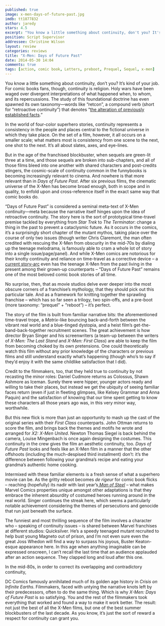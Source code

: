 ```yaml
---
published: true
image: x-men-days-of-future-past.jpg
imdb: tt1877832
author: jaredy
stars: 4.5
excerpt: "You know a little something about continuity, don't you? It's kind of your job."
position: Script Supervisor
addressee: Christine Wilson
layout: review
categories: reviews
title: "X-Men: Days of Future Past"
date: 2014-05-30 14:04
comments: true
tags: [action, comic book, Letters, preboot, Prequel, Sequel, x-men]
---
```

<p>You know a little something about continuity, don&rsquo;t you? It&rsquo;s kind of your job. For comic books fans, though, continuity is religion. Holy wars have been waged over divergent interpretations of what happened when, to whom, and its repercussions. The study of this foundational doctrine has even spawned its own taxonomy&mdash;words like &ldquo;retcon&rdquo;, a compound verb (short for &ldquo;retroactive continuity&rdquo;) that denotes &ldquo;<a href="http://en.wikipedia.org/wiki/Retroactive_continuity">the alteration of previously established facts</a>.&rdquo;&nbsp;</p>
<p>In the world of four-color superhero stories, continuity represents a consistency in the people and places central to the fictional universe in which they take place. On the set of a film, however, it all occurs on a smaller scale; what matters most is consistency from one scene to the next, one shot to the next. It&rsquo;s all about slates, axes, and eye-lines.</p>
<p>But in the age of the franchised blockbuster, when sequels are green-lit three at a time, and those sequels are broken into sub-chapters, and all of those films bleed into one another with shared characters and post-credits stingers, the cosmic-scale of continuity common in the funnybooks is becoming increasingly relevant to cinema. And nowhere is that more relevant than in <em>Days of Future Past</em>. After six previous films, the cinematic universe of the X-Men has become broad enough, both in scope and in quality, to enfold upon and cross-reference itself in the exact same way that comic books do.&nbsp;</p>
<p>&ldquo;Days of Future Past&rdquo; is considered a seminal meta-text of X-Men continuity&mdash;meta because the narrative itself hinges upon the idea of retroactive continuity. The story here is the sort of prototypical time-travel premise tackled by everything from <em>Star Trek</em> to <em>The Terminator</em>: change a thing in the past to prevent a cataclysmic future. As it occurs in the comics, it&rsquo;s a surprisingly short chapter of the mutant mythos, taking place over the course of only two issues (though writer Chris Claremont, the man often credited with rescuing the X-Men from obscurity in the mid-70s by dialing up the teenage melodrama, is famously able to cram a whole lot of story into a single issue/page/panel). And while X-Men comics are notorious for their knotty continuity and reliance on time-travel as a corrective device &ndash; a <a href="http://en.wikipedia.org/wiki/All-New_X-Men">current story-arc</a> even has the teenage X-Men from the past living in the present among their grown-up counterparts &ndash; &ldquo;Days of Future Past&rdquo; remains one of the most beloved comic book stories of all time.</p>
<p>No surprise, then, that as movie studios delve ever deeper into the most obscure corners of a franchise&rsquo;s mythology, that they should pick out this particular tale. And as a framework for knitting together the sprawling franchise &ndash; which has so far seen a trilogy, two spin-offs, and a pre-boot (more taxonomy: &ldquo;prequel&rdquo; + &ldquo;reboot&rdquo;) &ndash; it&rsquo;s perfect.</p>
<p>The story of the film is built from familiar narrative bits: the aforementioned time-travel trope, a <em>Matrix</em>-like bouncing back-and-forth between the vibrant real world and a blue-tinged dystopia, and a heist film&rsquo;s get-the-band-back-together recruitment scenes. The great achievement is how director Bryan Singer and his screenwriters (a team-up between the writers of <em>X-Men: The Last Stand</em> and <em>X-Men: First Class</em>) are able to keep the film from becoming choked by its own pretensions. One could theoretically watch this film without any prior knowledge of the characters or previous films and still understand exactly what&rsquo;s happening (though who&rsquo;s to say if they&rsquo;d enjoy it with the same childlike satisfaction that I did).</p>
<p>Credit to the filmmakers, too, that they held true to continuity by not recasting the minor roles: Daniel Cudmore returns as Colossus, Shawn Ashmore as Iceman. Surely there were hipper, younger actors ready and willing to take their places, but instead we get the ubiquity of seeing familiar faces return (even if just in fleeting glimpses, like Kelsey Grammar and Anna Paquin) and the satisfaction of knowing that our time spent getting to know these characters all those years ago was, in this very minor way, worthwhile.&nbsp;</p>
<p>But this new flick is more than just an opportunity to mash up the cast of the original series with their <em>First Class</em> counterparts. John Ottman returns to score the film, and brings back the themes and motifs he wrote and arranged for <em>X2: X-Men United</em>. Newton Thomas Siegel is back behind the camera, Louise Mingenbach is once again designing the costumes. This continuity in the crew gives the film an aesthetic continuity, too. <em>Days of Future Past</em> looks and feels like an X-Men film in a manner that the other offshoots (including the much-despised third installment) don&rsquo;t: it&rsquo;s the difference between following your grandma&rsquo;s recipe and eating your grandma&rsquo;s authentic home cooking.</p>
<p>Intermixed with these familiar elements is a fresh sense of what a superhero movie can be. As the gritty reboot becomes <em>de rigeur</em> for comic book flicks &ndash; reaching (hopefully) its nadir with last year&rsquo;s<a href="/content/2013/6/14/man-of-steel.html"><em> Man of Steel</em></a><em> </em>&ndash; what makes Marvel Comics properties unique amongst other adaptations is that they embrace the inherent absurdity of costumed heroes running around in the real world. Singer continues the streak here, which seems a particularly notable achievement considering the themes of persecutions and genocide that run just beneath the surface.&nbsp;</p>
<p>The funniest and most thrilling sequence of the film involves a character who &ndash; speaking of continuity issues &ndash; is shared between Marvel franchises at different studios: Quicksilver. He&rsquo;s a speedy teenaged mutant recruited to help bust young Magneto out of prison, and I&rsquo;m not even sure even the great Joss Whedon will find a way to surpass his joyous, Buster Keaton-esque appearance here. In this age when anything imaginable can be expressed onscreen, I can&rsquo;t recall the last time that an audience applauded after an action sequence. They clapped long and loud after this one.</p>
<p>In the mid-80s, in order to correct its overlapping and contradictory continuity,</p>
<p>DC Comics famously annihilated much of its golden age history in <em>Crisis on Infinite Earths</em>. Filmmakers, faced with untying the narrative knots left by their predecessors, often to do the same thing. Which is why <em>X-Men: Days of Future Past</em> is so satisfying. You and the rest of the filmmakers took everything that worked and found a way to make it work better. The result: not just the best of all the X-Men films, but one of the best summer blockbusters of the last decade. As you know, it&rsquo;s just the sort of reward a respect for continuity can grant you.</p>
